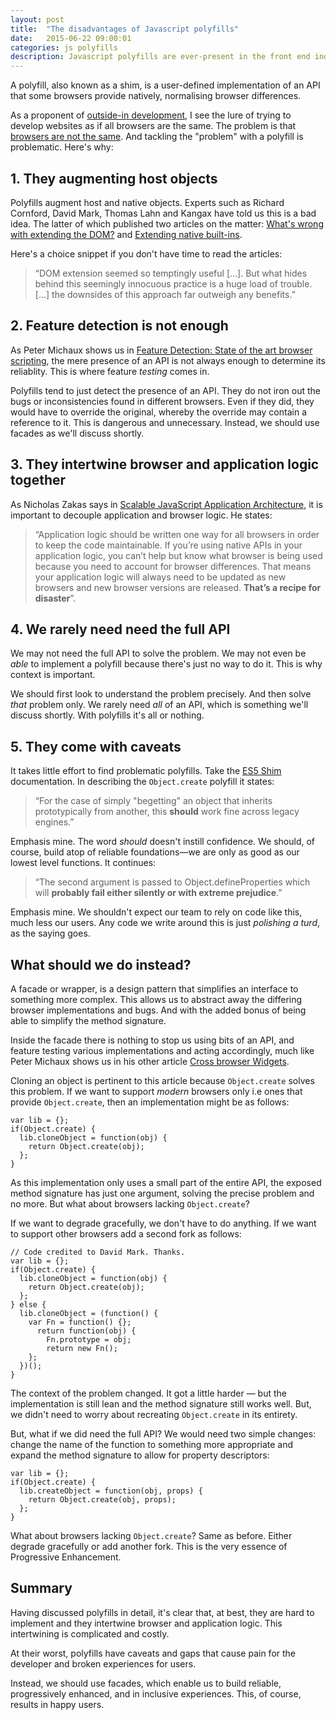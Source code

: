 ```yaml
---
layout: post
title:  "The disadvantages of Javascript polyfills"
date:   2015-06-22 09:00:01
categories: js polyfills
description: Javascript polyfills are ever-present in the front end industry, but they are very problematic and unnecessary.
---
```


A polyfill, also known as a shim, is a user-defined implementation of an API that some browsers provide natively, normalising browser differences.

As a proponent of [outside-in development](/articles/developing-templates-using-an-outside-in-approach), I see the lure of trying to develop websites as if all browsers are the same. The problem is that [browsers are not the same](/articles/browsers-are-different-but-so-what/). And tackling the "problem" with a polyfill is problematic. Here's why:

## 1. They augmenting host objects

Polyfills augment host and native objects. Experts such as Richard Cornford, David Mark, Thomas Lahn and Kangax have told us this is a bad idea. The latter of which published two articles on the matter: [What's wrong with extending the DOM?](http://perfectionkills.com/whats-wrong-with-extending-the-dom/) and [Extending native built-ins](http://perfectionkills.com/extending-native-builtins/).

Here's a choice snippet if you don't have time to read the articles:

> &ldquo;DOM extension seemed so temptingly useful [...]. But what hides behind this seemingly innocuous practice is a huge load of trouble. [...] the downsides of this approach far outweigh any benefits.&rdquo;

## 2. Feature detection is not enough

As Peter Michaux shows us in [Feature Detection: State of the art browser scripting](http://peter.michaux.ca/articles/feature-detection-state-of-the-art-browser-scripting), the mere presence of an API is not always enough to determine its reliablity. This is where feature *testing* comes in.

Polyfills tend to just detect the presence of an API. They do not iron out the bugs or inconsistencies found in different browsers. Even if they did, they would have to override the original, whereby the override may contain a reference to it. This is dangerous and unnecessary. Instead, we should use facades as we'll discuss shortly.

## 3. They intertwine browser and application logic together

As Nicholas Zakas says in [Scalable JavaScript Application Architecture](https://www.youtube.com/watch?v=vXjVFPosQHw), it is important to decouple application and browser logic. He states:

> &ldquo;Application logic should be written one way for all browsers in order to keep the code maintainable. If you’re using native APIs in your application logic, you can’t help but know what browser is being used because you need to account for browser differences. That means your application logic will always need to be updated as new browsers and new browser versions are released. **That’s a recipe for disaster**&rdquo;.

## 4. We rarely need need the full API

We may not need the full API to solve the problem. We may not even be *able* to implement a polyfill because there's just no way to do it. This is why context is important.

We should first look to understand the problem precisely. And then solve *that* problem only. We rarely need *all* of an API, which is something we'll discuss shortly. With polyfills it's all or nothing.

## 5. They come with caveats

It takes little effort to find problematic polyfills. Take the [ES5 Shim](https://github.com/es-shims/es5-shim) documentation. In describing the `Object.create` polyfill it states:

> &ldquo;For the case of simply "begetting" an object that inherits prototypically from another, this **should** work fine across legacy engines.&rdquo;

Emphasis mine. The word *should* doesn't instill confidence. We should, of course, build atop of reliable foundations&mdash;we are only as good as our lowest level functions. It continues:

> &ldquo;The second argument is passed to Object.defineProperties which will **probably fail either silently or with extreme prejudice**.&rdquo;

Emphasis mine. We shouldn't expect our team to rely on code like this, much less our users. Any code we write around this is just *polishing a turd*, as the saying goes.

## What should we do instead?

A facade or wrapper, is a design pattern that simplifies an interface to something more complex. This allows us to abstract away the differing browser implementations and bugs. And with the added bonus of being able to simplify the method signature.

Inside the facade there is nothing to stop us using bits of an API, and feature testing various implementations and acting accordingly, much like Peter Michaux shows us in his other article [Cross browser Widgets](http://peter.michaux.ca/articles/cross-browser-widgets).

Cloning an object is pertinent to this article because `Object.create` solves this problem. If we want to support *modern* browsers only i.e ones that provide `Object.create`, then an implementation might be as follows:

	var lib = {};
	if(Object.create) {
	  lib.cloneObject = function(obj) {
	    return Object.create(obj);
	  };
	}

As this implementation only uses a small part of the entire API, the exposed method signature has just one argument, solving the precise problem and no more. But what about browsers lacking `Object.create`?

If we want to degrade gracefully, we don't have to do anything. If we want to support other browsers add a second fork as follows:

	// Code credited to David Mark. Thanks.
	var lib = {};
	if(Object.create) {
	  lib.cloneObject = function(obj) {
        return Object.create(obj);
	  };
	} else {
      lib.cloneObject = (function() {
        var Fn = function() {};
          return function(obj) {
            Fn.prototype = obj;
            return new Fn();
        };
      })();
	}

The context of the problem changed. It got a little harder &mdash; but the implementation is still lean and the method signature still works well. But, we didn't need to worry about recreating `Object.create` in its entirety.

But, what if we did need the full API? We would need two simple changes: change the name of the function to something more appropriate and expand the method signature to allow for property descriptors:

	var lib = {};
	if(Object.create) {
	  lib.createObject = function(obj, props) {
        return Object.create(obj, props);
	  };
	}

What about browsers lacking `Object.create`? Same as before. Either degrade gracefully or add another fork. This is the very essence of Progressive Enhancement.

## Summary

Having discussed polyfills in detail, it's clear that, at best, they are hard to implement and they intertwine browser and application logic. This intertwining is complicated and costly.

At their worst, polyfills have caveats and gaps that cause pain for the developer and broken experiences for users.

Instead, we should use facades, which enable us to build reliable, progressively enhanced, and in inclusive experiences. This, of course, results in happy users.

<!--

* ADDED IMPLEMENTATION Just because an API is implemented in a browser doesn't mean it's trustworthy. Sometimes, the spec is simply misunderstood and implemented differently across browser vendors. Adding a polyfill to the mix just adds complexity in the form of another user-defined implementation.

* CONSISTENCY Then there is the question of consistency. Do you want to use some polyfills and some facades. Probably not. Just use a consistent abstraction, a facade.

-->